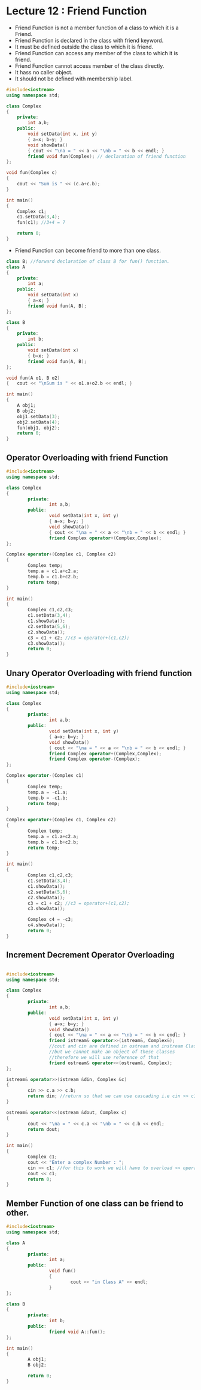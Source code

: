 # Lecture 12 : Friend Function

- Friend Function is not a member function of a class to which it is a Friend.
- Friend Function is declared in the class with friend keyword.
- It must be defined outside the class to which it is friend.
- Friend Function can access any member of the class to which it is friend.
- Friend Function cannot access member of the class directly.
- It hass no caller object.
- It should not be defined with membership label.

```cpp
#include<iostream>
using namespace std;

class Complex
{
	private:
		int a,b;
	public:
		void setData(int x, int y)
		{ a=x; b=y; }
		void showData()
		{ cout << "\na = " << a << "\nb = " << b << endl; }
		friend void fun(Complex); // declaration of friend function
};

void fun(Complex c)
{
	cout << "Sum is " << (c.a+c.b);
}

int main()
{
	Complex c1;
	c1.setData(3,4);
	fun(c1); //3+4 = 7

	return 0;
}
```

- Friend Function can become friend to more than one class.

```cpp
class B; //forward declaration of class B for fun() function.
class A
{
	private:
		int a;
	public:
		void setData(int x)
		{ a=x; }
		friend void fun(A, B);
};

class B
{
	private:
		int b;
	public:
		void setData(int x)
		{ b=x; }
		friend void fun(A, B);
};

void fun(A o1, B o2)
{	cout << "\nSum is " << o1.a+o2.b << endl; }

int main()
{
	A obj1;
	B obj2;
	obj1.setData(3);
	obj2.setData(4);
	fun(obj1, obj2);
	return 0;
}
```

## Operator Overloading with friend Function

```cpp
#include<iostream>
using namespace std;

class Complex
{
        private:
                int a,b;
        public:
                void setData(int x, int y)
                { a=x; b=y; }
                void showData()
                { cout << "\na = " << a << "\nb = " << b << endl; }
                friend Complex operator+(Complex,Complex);
};

Complex operator+(Complex c1, Complex c2)
{
        Complex temp;
        temp.a = c1.a+c2.a;
        temp.b = c1.b+c2.b;
        return temp;
}

int main()
{
        Complex c1,c2,c3;
        c1.setData(3,4);
        c1.showData();
        c2.setData(5,6);
        c2.showData();
        c3 = c1 + c2; //c3 = operator+(c1,c2);
        c3.showData();
        return 0;
}
```

## Unary Operator Overloading with friend function

```cpp
#include<iostream>
using namespace std;

class Complex
{
        private:
                int a,b;
        public:
                void setData(int x, int y)
                { a=x; b=y; }
                void showData()
                { cout << "\na = " << a << "\nb = " << b << endl; }
                friend Complex operator+(Complex,Complex);
                friend Complex operator-(Complex);
};

Complex operator-(Complex c1)
{
        Complex temp;
        temp.a = -c1.a;
        temp.b = -c1.b;
        return temp;
}

Complex operator+(Complex c1, Complex c2)
{
        Complex temp;
        temp.a = c1.a+c2.a;
        temp.b = c1.b+c2.b;
        return temp;
}

int main()
{
        Complex c1,c2,c3;
        c1.setData(3,4);
        c1.showData();
        c2.setData(5,6);
        c2.showData();
        c3 = c1 + c2; //c3 = operator+(c1,c2);
        c3.showData();

        Complex c4 = -c3;
        c4.showData();
        return 0;
}
```

## Increment Decrement Operator Overloading 

```cpp

#include<iostream>
using namespace std;

class Complex
{
        private:
                int a,b;
        public:
                void setData(int x, int y)
                { a=x; b=y; }
                void showData()
                { cout << "\na = " << a << "\nb = " << b << endl; }
                friend istream& operator>>(istream&, Complex&);
                //cout and cin are defined in ostream and instream Classes 
                //but we cannot make an object of these classes                       
                //therefore we will use reference of that
                friend ostream& operator<<(ostream&, Complex);
};

istream& operator>>(istream &din, Complex &c)
{
        cin >> c.a >> c.b;
        return din; //return so that we can use cascading i.e cin >> c1 >> c2;
}

ostream& operator<<(ostream &dout, Complex c)
{
        cout << "\na = " << c.a << "\nb = " << c.b << endl;
        return dout;
}

int main()
{
        Complex c1;
        cout << "Enter a complex Number : ";
        cin >> c1; //for this to work we will have to overload >> operator to work with Complex class
        cout << c1;
        return 0;
}

```

## Member Function of one class can be friend to other.

```cpp
#include<iostream>
using namespace std;

class A
{
        private:
                int a;
        public:
                void fun()
                {
                        cout << "in Class A" << endl;
                }
};

class B
{
        private:
                int b;
        public:
                friend void A::fun();
};

int main()
{
        A obj1;
        B obj2;

        return 0;
}
```
